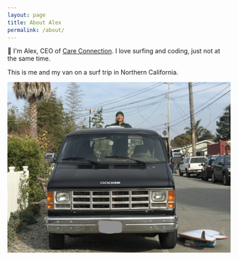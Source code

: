 ```yaml
---
layout: page
title: About Alex
permalink: /about/
---
```


👋 I'm Alex, CEO of <a href="https://www.ccnhealth.com" target="_blank">Care Connection</a>.  I love surfing and coding, just not at the same time.

This is me and my van on a surf trip in Northern California.

![van](/assets/about/van.jpg)
